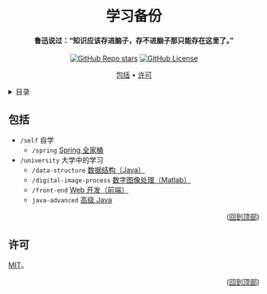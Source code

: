 <!-- Title -->
<a name="readme-top"></a>
<div align="center">
  <h1>学习备份</h1>

  <h4>鲁迅说过：“知识应该存进脑子，存不进脑子那只能存在这里了。”</h4>

  <p>
    <a href="../../stargazers"><img alt="GitHub Repo stars" src="https://img.shields.io/github/stars/Charlott2/learning?style=flat"></a>
    <a href="LICENSE"><img alt="GitHub License" src="https://img.shields.io/github/license/Charlott2/config-files"></a>
  </p>

  <p>
    <a href="#包括">包括</a> •
    <a href="#许可">许可</a>
  </p>
</div>

<!-- 目录 -->
<details>
  <summary>目录</summary>
  <ol>
    <li><a href="#包括">包括</a></li>
    <li><a href="#许可">许可</a></li>
  </ol>
</details>

<!-- 包括 -->
## 包括

- `/self` 自学
  - `/spring` [Spring 全家桶](self/spring)
- `/university` 大学中的学习
  - `/data-structure` [数据结构（Java）](university/data-structure)
  - `/digital-image-process` [数字图像处理（Matlab）](university/digital-image-process)
  - `/front-end` [Web 开发（前端）](university/front-end)
  - `java-advanced` [高级 Java](university/java-advanced)

<p align="right">(<a href="#readme-top">回到顶部</a>)</p>

<!-- 许可 -->
## 许可

[MIT](LICENSE)。

<p align="right">(<a href="#readme-top">回到顶部</a>)</p>

